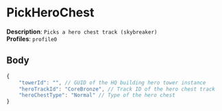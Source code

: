 # PickHeroChest

**Description**: `Picks a hero chest track (skybreaker)` \
**Profiles**: `profile0`

## Body

```js
{
    "towerId": "", // GUID of the HQ building hero tower instance
    "heroTrackId": "CoreBronze", // Track ID of the hero chest track
    "heroChestType": "Normal" // Type of the hero chest
}
```
